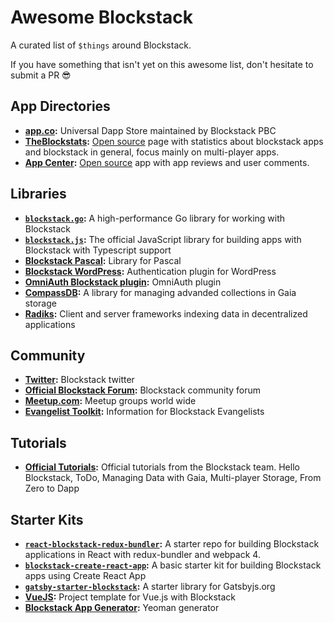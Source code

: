 # Awesome Blockstack

A curated list of `$things` around Blockstack.

If you have something that isn't yet on this awesome list, don't hesitate to submit a PR :sunglasses:


## App Directories

* **[app.co](https://app.co/blockstack):** Universal Dapp Store maintained by Blockstack PBC
* **[TheBlockstats](https://theblockstats.com/):** [Open source](https://github.com/vrepsys/blockstats-page) page with statistics about blockstack apps and blockstack in general, focus mainly on multi-player apps.
* **[App Center](https://app-center.openintents.org/):** [Open source](https://gitlab.com/friedger/app-center) app with app reviews and user comments.

## Libraries

* **[`blockstack.go`](https://github.com/jackzampolin/blockstack.go):** A high-performance Go library for working with Blockstack
* **[`blockstack.js`](https://github.com/blockstack/blockstack.js):** The official JavaScript library for building apps with Blockstack with Typescript support
* **[Blockstack Pascal](https://github.com/blackholeorganization/BlockstackPascal):** Library for Pascal
* **[Blockstack WordPress](https://github.com/saul-avikar/wordpress-blockstack-sso):** Authentication plugin for WordPress
* **[OmniAuth Blockstack plugin](https://github.com/blockstack/omniauth-blockstack):** OmniAuth plugin
* **[CompassDB](https://github.com/eder-ai/compass-db):** A library for managing advanded collections in Gaia storage
* **[Radiks](https://github.com/blockstack-radiks/):** Client and server frameworks indexing data in decentralized applications  

## Community

* **[Twitter](https://twitter.com/blockstack):** Blockstack twitter
* **[Official Blockstack Forum](https://forum.blockstack.org):** Blockstack community forum
* **[Meetup.com](https://www.meetup.com/topics/blockstack/all):** Meetup groups world wide
* **[Evangelist Toolkit](https://forum.blockstack.org/t/evangelist-toolkit/4969):** Information for Blockstack Evangelists

## Tutorials

* **[Official Tutorials](https://blockstack.org/tutorials):** Official tutorials from the Blockstack team.  Hello Blockstack, ToDo, Managing Data with Gaia, Multi-player Storage, From Zero to Dapp

## Starter Kits

* **[`react-blockstack-redux-bundler`](https://github.com/aulneau/react-blockstack-redux-bundler):** A starter repo for building Blockstack applications in React with redux-bundler and webpack 4. 
* **[`blockstack-create-react-app`](https://github.com/benoror/blockstack-create-react-app):** A basic starter kit for building Blockstack apps using Create React App
* **[`gatsby-starter-blockstack`](https://github.com/friedger/gatsby-starter-blockstack):** A starter library for Gatsbyjs.org
* **[VueJS](https://github.com/turinglabsorg/Vuejs-Blockstack):** Project template for Vue.js with Blockstack
* **[Blockstack App Generator](https://github.com/blockstack/blockstack-app-generator):** Yeoman generator
